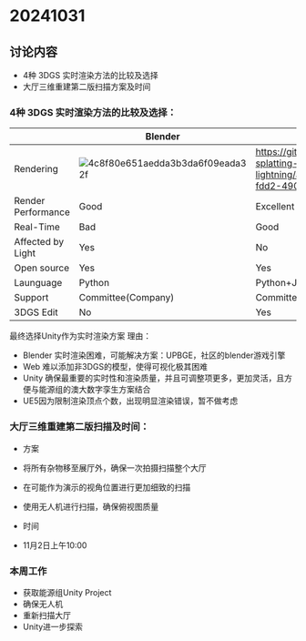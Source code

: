 # 20241031

## 讨论内容

* 4种 3DGS 实时渲染方法的比较及选择 
* 大厅三维重建第二版扫描方案及时间

### 4种 3DGS 实时渲染方法的比较及选择：

||Blender|Viewer in Web|Unity|UE5|
|---|---|---|---|---|
|Rendering|![4c8f80e651aedda3b3da6f09eada32f](https://github.com/user-attachments/assets/b1ff6600-f7e7-48b3-90dd-cf53c1734af0)|https://github.com/yzslab/gaussian-splatting-lightning/assets/564361/177b3fbf-fdd2-490f-b446-433a4d929502|![fbebd90cea31437e59fecc4f12b7875](https://github.com/user-attachments/assets/872fc930-48ff-443d-a5dd-71fee745cc51)|![dcdb0e594e8fd3b88c7f0bc7e0ef38b](https://github.com/user-attachments/assets/ad292a38-ecf3-4615-b11b-167f750229f2)|
|Render Performance|Good|Excellent|Very Good|Bad|
|Real-Time|Bad|Good|Excellent|Excellent|
|Affected by Light|Yes|No|No|Yes|
|Open source|Yes|Yes|No|No|
|Launguage|Python|Python+JS|C#|C++/Blueprint|
|Support|Committee(Company)|Committee(Individual)|Committee(Individual)|Committee(Company)|
|3DGS Edit|No|Yes|Yes|Yes|

最终选择Unity作为实时渲染方案
理由：
* Blender 实时渲染困难，可能解决方案：UPBGE，社区的blender游戏引擎
* Web 难以添加非3DGS的模型，使得可视化极其困难
* Unity 确保最重要的实时性和渲染质量，并且可调整项更多，更加灵活，且方便与能源组的澳大数字孪生方案结合
* UE5因为限制渲染顶点个数，出现明显渲染错误，暂不做考虑


### 大厅三维重建第二版扫描及时间：
* 方案
 * 将所有杂物移至展厅外，确保一次拍摄扫描整个大厅
 * 在可能作为演示的视角位置进行更加细致的扫描
 * 使用无人机进行扫描，确保俯视图质量

* 时间
 * 11月2日上午10:00

### 本周工作
* 获取能源组Unity Project
* 确保无人机
* 重新扫描大厅
* Unity进一步探索
